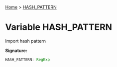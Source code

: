 [Home](../index.md) &gt; [HASH\_PATTERN](./hash_pattern.md)

# Variable HASH\_PATTERN

Import hash pattern

<b>Signature:</b>

```typescript
HASH_PATTERN: RegExp
```
